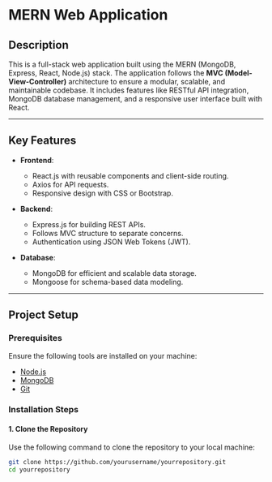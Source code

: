# MERN Web Application

## Description  
This is a full-stack web application built using the MERN (MongoDB, Express, React, Node.js) stack. The application follows the **MVC (Model-View-Controller)** architecture to ensure a modular, scalable, and maintainable codebase. It includes features like RESTful API integration, MongoDB database management, and a responsive user interface built with React.

---

## Key Features  
- **Frontend**: 
  - React.js with reusable components and client-side routing.
  - Axios for API requests.
  - Responsive design with CSS or Bootstrap.
  
- **Backend**: 
  - Express.js for building REST APIs.
  - Follows MVC structure to separate concerns.
  - Authentication using JSON Web Tokens (JWT).
  
- **Database**:
  - MongoDB for efficient and scalable data storage.
  - Mongoose for schema-based data modeling.

---

## Project Setup  

### Prerequisites  
Ensure the following tools are installed on your machine:
- [Node.js](https://nodejs.org/)
- [MongoDB](https://www.mongodb.com/)
- [Git](https://git-scm.com/)

### Installation Steps  

#### 1. Clone the Repository  
Use the following command to clone the repository to your local machine:
```bash
git clone https://github.com/yourusername/yourrepository.git
cd yourrepository
